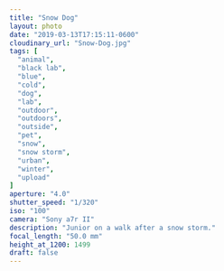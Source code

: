 ```yaml
---
title: "Snow Dog"
layout: photo
date: "2019-03-13T17:15:11-0600"
cloudinary_url: "Snow-Dog.jpg"
tags: [
  "animal",
  "black lab",
  "blue",
  "cold",
  "dog",
  "lab",
  "outdoor",
  "outdoors",
  "outside",
  "pet",
  "snow",
  "snow storm",
  "urban",
  "winter",
  "upload"
]
aperture: "4.0"
shutter_speed: "1/320"
iso: "100"
camera: "Sony a7r II"
description: "Junior on a walk after a snow storm."
focal_length: "50.0 mm"
height_at_1200: 1499
draft: false
---
```

